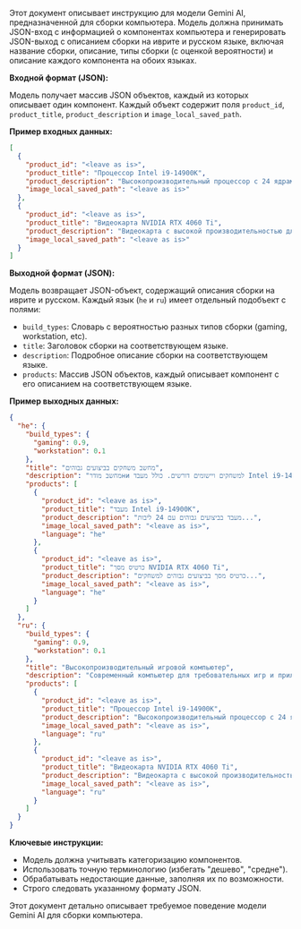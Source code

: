 Этот документ описывает инструкцию для модели Gemini AI, предназначенной для сборки компьютера.  Модель должна принимать JSON-вход с информацией о компонентах компьютера и генерировать JSON-выход с описанием сборки на иврите и русском языке, включая название сборки, описание, типы сборки (с оценкой вероятности) и описание каждого компонента на обоих языках.

**Входной формат (JSON):**

Модель получает массив JSON объектов, каждый из которых описывает один компонент. Каждый объект содержит поля `product_id`, `product_title`, `product_description` и `image_local_saved_path`.

**Пример входных данных:**

```json
[
  {
    "product_id": "<leave as is>",
    "product_title": "Процессор Intel i9-14900K",
    "product_description": "Высокопроизводительный процессор с 24 ядрами...",
    "image_local_saved_path": "<leave as is>"
  },
  {
    "product_id": "<leave as is>",
    "product_title": "Видеокарта NVIDIA RTX 4060 Ti",
    "product_description": "Видеокарта с высокой производительностью для игр...",
    "image_local_saved_path": "<leave as is>"
  }
]
```

**Выходной формат (JSON):**

Модель возвращает JSON-объект, содержащий описания сборки на иврите и русском.  Каждый язык (`he` и `ru`) имеет отдельный подобъект с полями:

- `build_types`: Словарь с вероятностью разных типов сборки (gaming, workstation, etc).
- `title`: Заголовок сборки на соответствующем языке.
- `description`: Подробное описание сборки на соответствующем языке.
- `products`: Массив JSON объектов, каждый описывает компонент с его описанием на соответствующем языке.


**Пример выходных данных:**

```json
{
  "he": {
    "build_types": {
      "gaming": 0.9,
      "workstation": 0.1
    },
    "title": "מחשב משחקים בביצועים גבוהים",
    "description": "מחשב מודרни למשחקים ויישומים דורשים. כולל מעבד Intel i9-14900K, כרטיס מסך NVIDIA RTX 4060 Ti, ורכיבים נוספים בביצועים גבוהים.",
    "products": [
      {
        "product_id": "<leave as is>",
        "product_title": "מעבד Intel i9-14900K",
        "product_description": "מעבד בביצועים גבוהים עם 24 ליבות...",
        "image_local_saved_path": "<leave as is>",
        "language": "he"
      },
      {
        "product_id": "<leave as is>",
        "product_title": "כרטיס מסך NVIDIA RTX 4060 Ti",
        "product_description": "כרטיס מסך בביצועים גבוהים למשחקים...",
        "image_local_saved_path": "<leave as is>",
        "language": "he"
      }
    ]
  },
  "ru": {
    "build_types": {
      "gaming": 0.9,
      "workstation": 0.1
    },
    "title": "Высокопроизводительный игровой компьютер",
    "description": "Современный компьютер для требовательных игр и приложений. Включает процессор Intel i9-14900K, видеокарту NVIDIA RTX 4060 Ti и другие высокопроизводительные компоненты.",
    "products": [
      {
        "product_id": "<leave as is>",
        "product_title": "Процессор Intel i9-14900K",
        "product_description": "Высокопроизводительный процессор с 24 ядрами...",
        "image_local_saved_path": "<leave as is>",
        "language": "ru"
      },
      {
        "product_id": "<leave as is>",
        "product_title": "Видеокарта NVIDIA RTX 4060 Ti",
        "product_description": "Видеокарта с высокой производительностью для игр...",
        "image_local_saved_path": "<leave as is>",
        "language": "ru"
      }
    ]
  }
}
```

**Ключевые инструкции:**

- Модель должна учитывать категоризацию компонентов.
- Использовать точную терминологию (избегать "дешево", "средне").
- Обрабатывать недостающие данные, заполняя их по возможности.
- Строго следовать указанному формату JSON.


Этот документ детально описывает требуемое поведение модели Gemini AI для сборки компьютера.